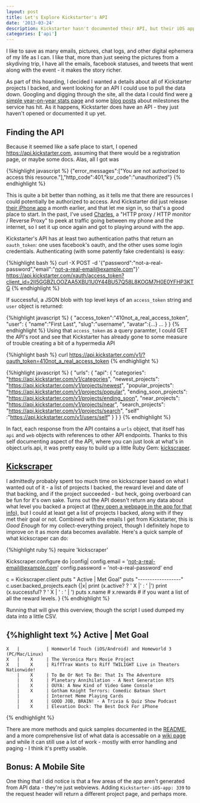 ```yaml
---
layout: post
title: Let's Explore Kickstarter's API
date: '2013-03-24'
description: Kickstarter hasn't documented their API, but their iOS app uses one...
categories: ['api']
---
```


I like to save as many emails, pictures, chat logs, and other digital ephemera of my life as I can. I like that, more than just seeing the pictures from a skydiving trip, I have all the emails, facebook statuses, and tweets that went along with the event - it makes the story richer.

As part of this hoarding, I  decided I wanted a details about all of Kickstarter projects I backed, and went looking for an API I could use to pull the data down. Googling and digging through the site, all the data I could find were <a href="http://www.kickstarter.com/help/stats">a simple year-on-year stats page</a> and some <a href="http://www.kickstarter.com/blog/categories/data">blog posts</a> about milestones the service has hit. As it happens, Kickstarter does have an API - they just haven't opened or documented it up yet.

## Finding the API

Because it seemed like a safe place to start, I opened https://api.kickstarter.com, assuming that there would be a registration page, or maybe some docs. Alas, all I got was

{%highlight javascript %}
{"error_messages":["You are not authorized to access this resource."],"http_code":401,"ksr_code":"unauthorized"}
{% endhighlight %}

This is quite a bit better than nothing, as it tells me that there are resources I could potentially be authorized to access. And Kickstarter did just release <a href="http://www.kickstarter.com/blog/introducing-the-kickstarter-app-for-iphone-and-ipo">their iPhone app</a> a month earlier, and that let me sign in, so that's a good place to start. In the past, I've used <a href="http://www.charlesproxy.com">Charles</a>, a "HTTP proxy / HTTP monitor / Reverse Proxy" to peek at traffic going between my phone and the internet, so I set it up once again and got to playing around with the app.
<!-- more -->
Kickstarter's API has at least two authentication paths that return an `oauth_token`: one uses facebook's oauth, and the other uses some login credentials. Authenticating (with some patently fake credentials) is easy:

{%highlight bash %}
curl -X POST -d '{"password":"not-a-real-password","email":"not-a-real-email@example.com"}' https://api.kickstarter.com/xauth/access_token?client_id=2II5GGBZLOOZAA5XBU1U0Y44BU57Q58L8KOGM7H0E0YFHP3KTG
{% endhighlight %}

If successful, a JSON blob with top level keys of an `access_token` string and `user` object is returned:

{%highlight javascript %}
{
	"access_token":"410not_a_real_access_token",
	"user": {
		"name":"First Last",
		"slug":"username",
		"avatar":{...}
		...
	}
}
{% endhighlight %}
Using that `access_token` as a query paramter, I could GET the API's root and see that Kickstarter has already gone to some measure of trouble creating a bit of a hypermedia API

{%highlight bash %}
curl https://api.kickstarter.com/v1/?oauth_token=410not_a_real_access_token
{% endhighlight %}

{%highlight javascript %}
{
	"urls": {
		"api": {
			"categories": "https://api.kickstarter.com/v1/categories",
			"newest_projects": "https://api.kickstarter.com/v1/projects/newest",
			"popular_projects": "https://api.kickstarter.com/v1/projects/popular",
			"ending_soon_projects": "https://api.kickstarter.com/v1/projects/ending_soon",
			"near_projects": "https://api.kickstarter.com/v1/projects/near",
			"search_projects": "https://api.kickstarter.com/v1/projects/search",
			"self" :"https://api.kickstarter.com/v1/users/self"
			}
		}
}
{% endhighlight %}

In fact, each response from the API contains a `urls` object, that itself has `api` and `web` objects with references to other API endpoints. Thanks to this self documenting aspect of the API, where you can just look at what's in object.urls.api, it was pretty easy to build up a little Ruby Gem: <a href="https://github.com/markolson/kickscraper">kickscraper</a>.

## <a href="https://github.com/markolson/kickscraper">Kickscraper</a>

I admittedly probably spent too much time on kickscraper based on what I wanted out of it - a list of projects I backed, the reward level and date of that backing, and if the project succeeded - but heck, going overboard can be fun for it's own sake. Turns out the API doesn't return any data about what level you backed a project at (<a href="#mobile">they open a webpage in the app for that info</a>), but I could at least get a list of projects I backed, along with if they met their goal or not. Combined with the emails I get from Kickstarter, this is *Good Enough* for my collect-everything project, though I definitely hope to improve on it as more data becomes available. Here's a quick sample of what kickscraper can do:

{%highlight ruby %}
require 'kickscraper'

Kickscraper.configure do |config|
        config.email = 'not-a-real-email@example.com'
        config.password = 'not-a-real-password'
end

c = Kickscraper.client
puts " Active | Met Goal"
puts "------------------"
c.user.backed_projects.each {|x|
        print (x.active? ? '    X   |' : '        |')
        print (x.successful? ? '    X     | ' : '          | ')
        puts x.name
        # x.rewards # if you want a list of all the reward levels.
}
{% endhighlight %}

Running that will give this overview, though the script I used dumped my data into a little CSV.

{%highlight text %}
 Active | Met Goal
--------------------
    X   |          | Homeworld Touch (iOS/Android) and Homeworld 3 (PC/Mac/Linux)
    X   |    X     | The Veronica Mars Movie Project
    X   |    X     | RiffTrax Wants to Riff TWILIGHT Live in Theaters Nationwide!
        |    X     | To Be Or Not To Be: That Is The Adventure
        |    X     | Planetary Annihilation - A Next Generation RTS
        |    X     | OUYA: A New Kind of Video Game Console
        |    X     | Gotham Knight Terrors: Comedic Batman Short
        |          | Internet Meme Playing Cards
        |    X     | GOOD JOB, BRAIN! - A Trivia & Quiz Show Podcast
        |    X     | Elevation Dock: The Best Dock For iPhone
{% endhighlight %}

There are more methods and quick samples documented in the <a href="https://github.com/markolson/kickscraper#readme">README</a>, and a more comprehensive list of what data is accessable on a <a href="https://github.com/markolson/kickscraper/wiki/Datatypes">wiki page</a> and while it can still use a lot of work - mostly with error handling and paging - I think it's pretty usable. 

<a name="mobile"></a>
## Bonus: A Mobile Site

One thing that I did notice is that a few areas of the app aren't generated from API data - they're just webviews. Adding `Kickstarter-iOS-app: 339` to the request header will return a different project page, and perhaps more.
